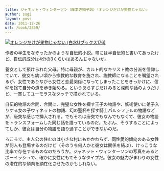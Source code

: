 ```yaml
---
title: ジャネット・ウィンターソン（岸本佐知子訳）『オレンジだけが果物じゃない』
author: sugi
layout: post
date: 2011-12-26
url: /book/2859/
---
```

<a href="http://www.amazon.co.jp/exec/obidos/ASIN/4560071764/chezsugi-22/ref=nosim/" name="amazletlink" target="_blank"><img src="http://i1.wp.com/ecx.images-amazon.com/images/I/41ivL4bTsmL._SL160_.jpg?w=660" alt="オレンジだけが果物じゃない (白水Uブックス176)" class="alignleft"  data-recalc-dims="1" /></a>

作者の半生をなぞったかのような自伝的小説。帯には半自伝的と書いてあったけど、自伝的成分は4分の3くらいはあるんじゃないか。

養女として預けられた父母。特に母親が、カルト的なキリスト教の分派を信仰していて、彼女も幼い頃から宗教的な教育を施され、説教師になることを嘱望されるが、女性でありながら女性と恋愛関係になってしまったことをきっかけに、信仰を捨て自分の道を歩き始める。というあらすじだけみると深刻な話のようだけど、一貫してユーモラスなタッチで描かれている。

自伝的物語の合間、合間に、完璧な女性を探す王子の物語や、妖術使いに弟子入りする女の子ウィネットの物語、幻の聖杯を探す騎士パルシファルの物語などが、唐突な感じで挿入される。でもそれは唐突でもなんでもなくて、彼女の物語をトランスフォームした同じ話を語っているのだ。たぶん、そうすることによってしか、彼女は自分の物語を語り通すことができないのだ。

ろころで、主人公の住むのは小さな村にもかかわらず、同性愛的傾向のある女性が何人も登場するのだけど（そのうち何人かと彼女は関係を結ぶ）、けっこうな比率で存在するものなのだろうか。ジャネット・ウィンターソンの写真をみるとボーイッシュで、確かに女性にもてそうなタイプだ。彼女の魅力がまわりの女性の潜在的な傾向を顕在化させたのかもしれない。

